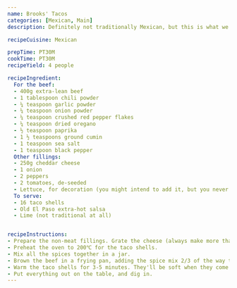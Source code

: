 ```yaml
---
name: Brooks' Tacos
categories: [Mexican, Main]
description: Definitely not traditionally Mexican, but this is what we grew up with and brings back memories of extra-hot salsa at my grandparents.

recipeCuisine: Mexican

prepTime: PT30M
cookTime: PT30M
recipeYield: 4 people

recipeIngredient:
  For the beef:
  - 400g extra-lean beef
  - 1 tablespoon chili powder
  - ¼ teaspoon garlic powder
  - ¼ teaspoon onion powder
  - ¼ teaspoon crushed red pepper flakes
  - ¼ teaspoon dried oregano
  - ½ teaspoon paprika
  - 1 ½ teaspoons ground cumin
  - 1 teaspoon sea salt
  - 1 teaspoon black pepper
  Other fillings:
  - 250g cheddar cheese
  - 1 onion
  - 2 peppers
  - 2 tomatoes, de-seeded
  - Lettuce, for decoration (you might intend to add it, but you never will)
  To serve:
  - 16 taco shells
  - Old El Paso extra-hot salsa
  - Lime (not traditional at all)


recipeInstructions:
- Prepare the non-meat fillings. Grate the cheese (always make more than you think you'll need). Finely dice the rest of the fillings and place in separate bowls. Squeeze a little lime over the onions to keep them fresh.
- Preheat the oven to 200℃ for the taco shells.
- Mix all the spices together in a jar. 
- Brown the beef in a frying pan, adding the spice mix 2/3 of the way through. Remove to a serving bowl.
- Warm the taco shells for 3-5 minutes. They'll be soft when they come out of the oven, and harden up as they cool.
- Put everything out on the table, and dig in.
---
```

